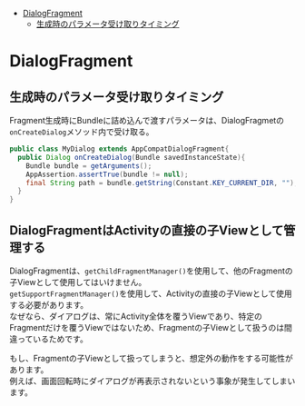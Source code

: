<!-- TOC depthFrom:1 depthTo:6 withLinks:1 updateOnSave:1 orderedList:0 -->

- [DialogFragment](#dialogfragment)
	- [生成時のパラメータ受け取りタイミング](#生成時のパラメータ受け取りタイミング)

<!-- /TOC -->


# DialogFragment

## 生成時のパラメータ受け取りタイミング

Fragment生成時にBundleに詰め込んで渡すパラメータは、DialogFragmetの`onCreateDialog`メソッド内で受け取る。

```java
public class MyDialog extends AppCompatDialogFragment{
  public Dialog onCreateDialog(Bundle savedInstanceState){
    Bundle bundle = getArguments();
    AppAssertion.assertTrue(bundle != null);
    final String path = bundle.getString(Constant.KEY_CURRENT_DIR, "");
  }
}
```


## DialogFragmentはActivityの直接の子Viewとして管理する

DialogFragmentは、`getChildFragmentManager()`を使用して、他のFragmentの子Viewとして使用してはいけません。  
`getSupportFragmentManager()`を使用して、Activityの直接の子Viewとして使用する必要があります。  
なぜなら、ダイアログは、常にActivity全体を覆うViewであり、特定のFragmentだけを覆うViewではないため、Fragmentの子Viewとして扱うのは間違っているためです。

もし、Fragmentの子Viewとして扱ってしまうと、想定外の動作をする可能性があります。  
例えば、画面回転時にダイアログが再表示されないという事象が発生してしまいます。



